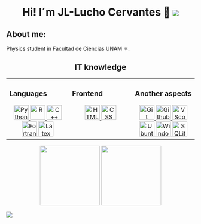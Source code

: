 <h1 align='center'>  Hi! I´m JL-Lucho Cervantes 🔭 <img src="https://user-images.githubusercontent.com/73097560/115834477-dbab4500-a447-11eb-908a-139a6edaec5c.gif"></h1> 

<h2> About me:</h2>

<p> Physics student in Facultad de Ciencias UNAM ⚛️.</p>

<h2 align='center'> IT knowledge </h2>
<table align='center'><tr><td valign="top" width="33%">



### Languages 
<div align="center">  
<a href="https://skillicons.dev">
    <img width=40 height=40 title='Python' src="https://skillicons.dev/icons?i=py"/>
    <img width=40 height=40 title='R' src="https://skillicons.dev/icons?i=r"/>
    <img width=40 height=40 title='C++' src="https://skillicons.dev/icons?i=cpp"/>
    <img width=40 height=40 title='Fortran 90' src="https://skillicons.dev/icons?i=fortran"/>
    <img width=40 height=40 title='Látex' src="https://skillicons.dev/icons?i=latex"/>
  </a>  
</div>

</td><td valign="top" width="33%">



### Frontend 
<div align="center">  
 <a href="https://skillicons.dev">
      <img width=40 height=40 title='HTML' src="https://skillicons.dev/icons?i=html" />
      <img width=40 height=40 title='CSS' src="https://skillicons.dev/icons?i=css" />
  </a>
</div>

</td><td valign="top" width="33%">



### Another aspects  
<div align="center">  
<a href="https://skillicons.dev">
    <img width=40 height=40 title='Git' src="https://skillicons.dev/icons?i=git"/>
    <img width=40 height=40 title='Github' src="https://skillicons.dev/icons?i=github"/>
    <img width=40 height=40 title='VScode' src="https://skillicons.dev/icons?i=vscode"/>
    <img width=40 height=40 title='Ubuntu' src="https://skillicons.dev/icons?i=ubuntu"/>
    <img width=40 height=40 title='Windows' src="https://skillicons.dev/icons?i=windows"/>
    <img width=40 height=40 title='SQLite' src="https://skillicons.dev/icons?i=sqlite"/>
  </a>


</td></tr></table> 



<p align="center">
    <img style="height:10rem;" src="https://github-readme-stats.vercel.app/api?username=JorgeLuchogit&bg_color=30,e96443,904e95&title_color=fff&text_color=fff&show_icons=true&theme=radical&hide_border=tru" />
    <img style="height:10rem;" src="https://github-readme-streak-stats.herokuapp.com/?user=JorgeLuchogit&theme=radical&show_icons=true&hide_border=true" />
</p>

<img src="https://readme-typing-svg.herokuapp.com?font=Times&color=A020F0&size=27&center=false&lines=Mi+nombre+es+Jorge+Luis...;Tengo+26+años+...;Soy+estudiante+de+Física+en+UNAM..."/>













<!--
**JorgeLuchogit/JorgeLuchogit** is a ✨ _special_ ✨ repository because its `README.md` (this file) appears on your GitHub profile.

Here are some ideas to get you started:

- 🔭 I’m currently working on ...
- 🌱 I’m currently learning ...
- 👯 I’m looking to collaborate on ...
- 🤔 I’m looking for help with ...
- 💬 Ask me about ...
- 📫 How to reach me: ...
- 😄 Pronouns: ...
- ⚡ Fun fact: ...
-->
